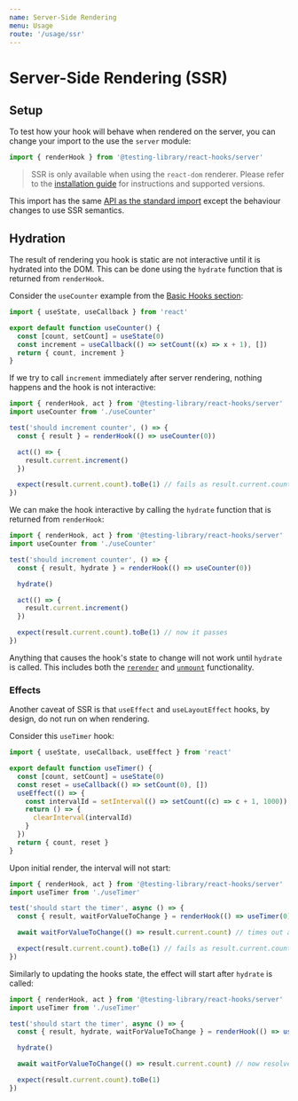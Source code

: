 ```yaml
---
name: Server-Side Rendering
menu: Usage
route: '/usage/ssr'
---
```


# Server-Side Rendering (SSR)

## Setup

To test how your hook will behave when rendered on the server, you can change your import to the use
the `server` module:

```ts
import { renderHook } from '@testing-library/react-hooks/server'
```

> SSR is only available when using the `react-dom` renderer. Please refer to the
> [installation guide](/installation#peer-dependencies) for instructions and supported versions.

This import has the same [API as the standard import](/reference/api) except the behaviour changes
to use SSR semantics.

## Hydration

The result of rendering you hook is static are not interactive until it is hydrated into the DOM.
This can be done using the `hydrate` function that is returned from `renderHook`.

Consider the `useCounter` example from the [Basic Hooks section](/usage/basic-hooks):

```js
import { useState, useCallback } from 'react'

export default function useCounter() {
  const [count, setCount] = useState(0)
  const increment = useCallback(() => setCount((x) => x + 1), [])
  return { count, increment }
}
```

If we try to call `increment` immediately after server rendering, nothing happens and the hook is
not interactive:

```js
import { renderHook, act } from '@testing-library/react-hooks/server'
import useCounter from './useCounter'

test('should increment counter', () => {
  const { result } = renderHook(() => useCounter(0))

  act(() => {
    result.current.increment()
  })

  expect(result.current.count).toBe(1) // fails as result.current.count is still 0
})
```

We can make the hook interactive by calling the `hydrate` function that is returned from
`renderHook`:

```js
import { renderHook, act } from '@testing-library/react-hooks/server'
import useCounter from './useCounter'

test('should increment counter', () => {
  const { result, hydrate } = renderHook(() => useCounter(0))

  hydrate()

  act(() => {
    result.current.increment()
  })

  expect(result.current.count).toBe(1) // now it passes
})
```

Anything that causes the hook's state to change will not work until `hydrate` is called. This
includes both the [`rerender`](http://localhost:3000/reference/api#rerender) and
[`unmount`](http://localhost:3000/reference/api#unmount) functionality.

### Effects

Another caveat of SSR is that `useEffect` and `useLayoutEffect` hooks, by design, do not run on when
rendering.

Consider this `useTimer` hook:

```js
import { useState, useCallback, useEffect } from 'react'

export default function useTimer() {
  const [count, setCount] = useState(0)
  const reset = useCallback(() => setCount(0), [])
  useEffect(() => {
    const intervalId = setInterval(() => setCount((c) => c + 1, 1000))
    return () => {
      clearInterval(intervalId)
    }
  })
  return { count, reset }
}
```

Upon initial render, the interval will not start:

```js
import { renderHook, act } from '@testing-library/react-hooks/server'
import useTimer from './useTimer'

test('should start the timer', async () => {
  const { result, waitForValueToChange } = renderHook(() => useTimer(0))

  await waitForValueToChange(() => result.current.count) // times out as the value never changes

  expect(result.current.count).toBe(1) // fails as result.current.count is still 0
})
```

Similarly to updating the hooks state, the effect will start after `hydrate` is called:

```js
import { renderHook, act } from '@testing-library/react-hooks/server'
import useTimer from './useTimer'

test('should start the timer', async () => {
  const { result, hydrate, waitForValueToChange } = renderHook(() => useTimer(0))

  hydrate()

  await waitForValueToChange(() => result.current.count) // now resolves when the interval fires

  expect(result.current.count).toBe(1)
})
```
